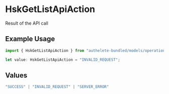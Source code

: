# HskGetListApiAction

Result of the API call

## Example Usage

```typescript
import { HskGetListApiAction } from "authelete-bundled/models/operations";

let value: HskGetListApiAction = "INVALID_REQUEST";
```

## Values

```typescript
"SUCCESS" | "INVALID_REQUEST" | "SERVER_ERROR"
```